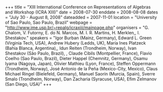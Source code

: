 +++
title = "XIII International Conference on Representations of Algebras and Workshop (ICRA XIII)"
date = 2008-07-30
enddate = 2008-08-08
dates = "July 30 - August 8, 2008"
dateadded = 2007-11-01
location = "University of Sao Paulo, Sao Paulo, Brazil"
webpage = "http://www.ime.usp.br/~repalg/icraxiii/mainpage.php"
organisers = "G. Chalom, V. Futorny, E. do N. Marcos, M. I. R. Martins, H. Merklen,, I. Shestakov."
speakers = "Igor Burban (Mainz, Germany), Edward L. Green (Virginia Tech, USA), Andrew Hubery (Ledds, UK), María Ines Platzeck (Bahia Blanca, Argentina),, Idun Reiten (Trondheim, Norway), Ivan Shestakov (São Paulo, Brazil), , Claude Cibils (Montpellier, France), Flavio Coelho (Sao Paulo, Brazil), Dieter Happel (Chemnitz, Germany), Osamu Iyama (Nagoya, Japan), Olivier Mathieu (Lyon, France), Steffen Oppermann (Trondheim, Norway), José Antonio de la Peña (Mexico-City, Mexico), Claus Michael Ringel (Bielefeld, Germany), Manuel Saorín (Murcia, Spain), Sverre Smalo (Trondheim, Norway), Dan Zacharia (Syracuse, USA), Efim Zelmanov (San Diego, USA)"
+++
